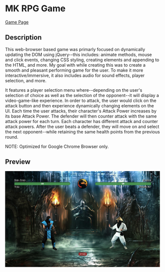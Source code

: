 # MK RPG Game

[Game Page](https://nguyenchris.github.io/unit-4-game/)

## Description

This web-browser based game was primarly focused on dynamically updating the DOM using jQuery--this includes: animate methods, mouse and click events, changing CSS styling, creating elements and appending to the HTML, and more. My goal with while creating this was to create a smooth and pleasant performing game for the user. To make it more interactive/immersive, it also includes audio for sound effects, player selection, and more. 

It features a player selection menu where--depending on the user's selection of choice as well as the selection of the opponent--it will display a video-game-like experience. In order to attack, the user would click on the attack button and then experience dynamically changing elements on the UI. Each time the user attacks, their character's Attack Power increases by its base Attack Power.  The defender will then counter attack with the same attack power for each turn. Each character has different attack and counter attack powers. After the user beats a defender, they will move on and select the next opponent--while retaining the same health points from the previous round.

NOTE: Optimized for Google Chrome Browser only.

## Preview
![Gameplay](assets/images/preview.png)

